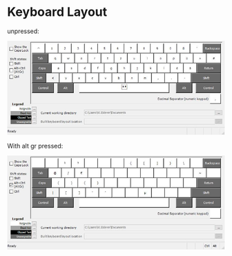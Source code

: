 # Keyboard Layout

unpressed:

![Keyboard Layout](./wederer0.4.0.jpg)

With alt gr pressed:

![Keyboard Layout with alt gr pressed](./wederer0.4.0_altgr.jpg)

